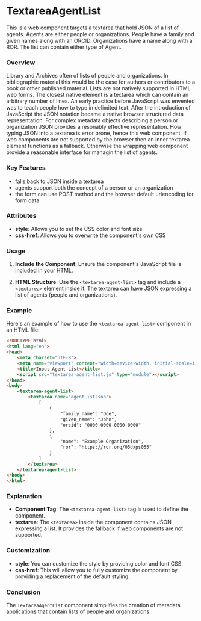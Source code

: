 

# TextareaAgentList

This is a web component targets a textarea that hold JSON of a list of agents. Agents are either people or organizations. People have a family and given names along with an ORCID. Organizations have a name along with a ROR. The list can contain either type of Agent.

### Overview

Library and Archives often of lists of people and organizations. In bibliographic material this would be the case for authors or contributors to a book or other published material. Lists are not natively supported in HTML web forms. The closest native element is a textarea which can contain an arbitrary number of lines. An early practice before JavaScript was envented was to teach people how to type in delimited text. After the introduction of JavaScript the JSON notation became a native browser structured data representation. For complex metadata objects describing a person or organization JSON provides a resonably effective representation. How typing JSON into a textarea is error prone, hence this web component. If web components are not supported by the browser then an inner textarea element functions as a fallback. Otherwise the wrapping web component provide a reasonable interface for managin the list of agents.

### Key Features

- falls back to JSON inside a textarea
- agents support both the concept of a person or an organization
- the form can use POST method and the browser default urlencoding for form data

### Attributes

- **style**: Allows you to set the CSS color and font size
- **css-href**: Allows you to overwrite the component's own CSS

### Usage

1. **Include the Component**: Ensure the component's JavaScript file is included in your HTML.

2. **HTML Structure**: Use the `<textarea-agent-list>` tag and include a `<textarea>` element inside it. The textarea can have JSON expressing a list of agents (people and organizations).

### Example

Here's an example of how to use the `<textarea-agent-list>` component in an HTML file:

```html
<!DOCTYPE html>
<html lang="en">
<head>
    <meta charset="UTF-8">
    <meta name="viewport" content="width=device-width, initial-scale=1.0">
    <title>Input Agent List</title>
    <script src="textarea-agent-list.js" type="module"></script>
</head>
<body>
    <textarea-agent-list>
        <textarea name="agentListJson">
            [
                {
                    "family_name": "Doe",
                    "given_name": "John",
                    "orcid": "0000-0000-0000-0000"
                },
                {
                    "name": "Example Organization",
                    "ror": "https://ror.org/05dxps055"
                }
            ]
        </textarea>
    </textarea-agent-list>
</body>
</html>
```

### Explanation

- **Component Tag**: The `<textarea-agent-list>` tag is used to define the component.
- **textarea**: The `<textarea>` inside the component contains JSON expressing a list. It provides the fallback if web components are not supported.

### Customization

- **style**: You can customize the style by providing color and font CSS. 
- **css-href**: This will allow you to fully customize the component by providing a replacement of the default styling.

### Conclusion

The `TextareaAgentList` component simplifies the creation of metadata applications that contain lists of people and organizations.
